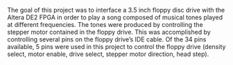 The goal of this project was to interface a 3.5 inch floppy disc drive with the Altera DE2 FPGA in order to play a song composed of musical tones played at different frequencies. The tones were produced by controlling the stepper motor contained in the floppy drive. This was accomplished by controlling several pins on the floppy drive’s IDE cable. Of the 34 pins available, 5 pins were used in this project to control the floppy drive (density select, motor enable, drive select, stepper motor direction, head step).